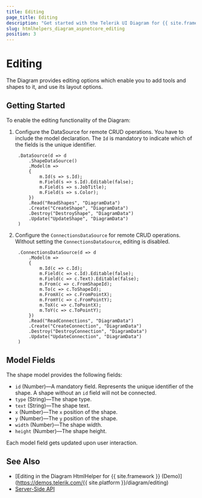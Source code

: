 ```yaml
---
title: Editing
page_title: Editing
description: "Get started with the Telerik UI Diagram for {{ site.framework }} and learn how to enable its editing functionality."
slug: htmlhelpers_diagram_aspnetcore_editing
position: 3
---
```


# Editing

The Diagram provides editing options which enable you to add tools and shapes to it, and use its layout options.

## Getting Started

To enable the editing functionality of the Diagram:

1. Configure the DataSource for remote CRUD operations. You have to include the model declaration. The `Id` is mandatory to indicate which of the fields is the unique identifier.

        .DataSource(d => d
            .ShapeDataSource()
            .Model(m =>
            {
                m.Id(s => s.Id);
                m.Field(s => s.Id).Editable(false);
                m.Field(s => s.JobTitle);
                m.Field(s => s.Color);
            })
            .Read("ReadShapes", "DiagramData")
            .Create("CreateShape", "DiagramData")
            .Destroy("DestroyShape", "DiagramData")
            .Update("UpdateShape", "DiagramData")
        )

1. Configure the `ConnectionsDataSource` for remote CRUD operations. Without setting the `ConnectionsDataSource`, editing is disabled.

        .ConnectionsDataSource(d => d
            .Model(m =>
            {
                m.Id(c => c.Id);
                m.Field(c => c.Id).Editable(false);
                m.Field(c => c.Text).Editable(false);
                m.From(c => c.FromShapeId);
                m.To(c => c.ToShapeId);
                m.FromX(c => c.FromPointX);
                m.FromY(c => c.FromPointY);
                m.ToX(c => c.ToPointX);
                m.ToY(c => c.ToPointY);
            })
            .Read("ReadConnections", "DiagramData")
            .Create("CreateConnection", "DiagramData")
            .Destroy("DestroyConnection", "DiagramData")
            .Update("UpdateConnection", "DiagramData")
        )

## Model Fields

The shape model provides the following fields:

* `id` (Number)&mdash;A mandatory field. Represents the unique identifier of the shape. A shape without an `id` field will not be connected.
* `type` (String)&mdash;The shape type.
* `text` (String)&mdash;The shape text.
* `x` (Number)&mdash;The `x` position of the shape.
* `y` (Number)&mdash;The `y` position of the shape.
* `width` (Number)&mdash;The shape width.
* `height` (Number)&mdash;The shape height.

Each model field gets updated upon user interaction.

## See Also

* [Editing in the Diagram HtmlHelper for {{ site.framework }} (Demo)](https://demos.telerik.com/{{ site.platform }}/diagram/editing)
* [Server-Side API](/api/diagram)
